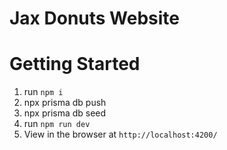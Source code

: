 # Jax Donuts Website

# Getting Started

1. run `npm i`
2. npx prisma db push
3. npx prisma db seed
4. run `npm run dev`
5. View in the browser at `http://localhost:4200/`
